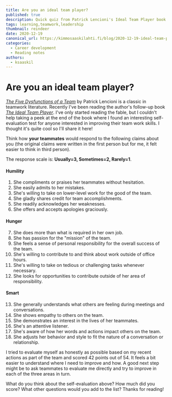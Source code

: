 ```yaml
---
title: Are you an ideal team player?
published: true
description: Quick quiz from Patrick Lencioni's Ideal Team Player book
tags: learning,teamwork,leadership
thumbnail: reindeer
date: 2020-12-19
canonical_url: https://kimmosaaskilahti.fi/blog/2020-12-19-ideal-team-player/
categories:
  - Career development
  - Reading notes
authors:
  - ksaaskil
---
```


# Are you an ideal team player?

[_The Five Dysfunctions of a Team_](https://www.goodreads.com/book/show/21343.The_Five_Dysfunctions_of_a_Team) by Patrick Lencioni is a classic in teamwork literature. Recently I've been reading the author's follow-up book [_The Ideal Team Player_](https://www.goodreads.com/book/show/28930640-the-ideal-team-player). I've only started reading the fable, but I couldn't help taking a peek at the end of the book where I found an interesting self-evaluation test for anyone interested in improving their team work skills. I thought it's quite cool so I'll share it here!

<!-- more -->

Think how **your teammates** would respond to the following claims about you (the original claims were written in the first person but for me, it felt easier to think in third person). 

The response scale is: **Usually=3, Sometimes=2, Rarely=1**. 

#### Humility

1. She compliments or praises her teammates without hesitation.
2. She easily admits to her mistakes.
3. She's willing to take on lower-level work for the good of the team.
4. She gladly shares credit for team accomplishments.
5. She readily acknowledges her weaknesses.
6. She offers and accepts apologies graciously.

#### Hunger

7. She does more than what is required in her own job.
8. She has passion for the "mission" of the team.
9. She feels a sense of personal responsibility for the overall success of the team.
10. She's willing to contribute to and think about work outside of office hours.
11. She's willing to take on tedious or challenging tasks whenever necessary.
12. She looks for opportunities to contribute outside of her area of responsibility.

#### Smart

13. She generally understands what others are feeling during meetings and conversations.
14. She shows empathy to others on the team.
15. She demonstrates an interest in the lives of her teammates.
16. She's an attentive listener.
17. She's aware of how her words and actions impact others on the team.
18. She adjusts her behavior and style to fit the nature of a conversation or relationship.

I tried to evaluate myself as honestly as possible based on my recent actions as part of the team and scored 42 points out of 54. It feels a bit easier to understand where I need to improve and how. A good next step might be to ask teammates to evaluate me directly and try to improve in each of the three areas in turn.

What do you think about the self-evaluation above? How much did you score? What other questions would you add to the list? Thanks for reading!
